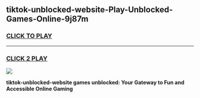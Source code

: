 
## tiktok-unblocked-website-Play-Unblocked-Games-Online-9j87m
<h3>
<a href="https://premium76.site?title=tiktok-unblocked-website&ref=25A">CLICK TO PLAY</a></h3>
<hr>

<h3>
<a href="https://premium76.site?title=tiktok-unblocked-website&ref=25A">CLICK 2 PLAY</a>
  
</h3>

<a href="https://premium76.site?title=tiktok-unblocked-website&ref=25A"><img src="https://clearcache.store/games.png"></a>


**tiktok-unblocked-website games unblocked: Your Gateway to Fun and Accessible Online Gaming**
